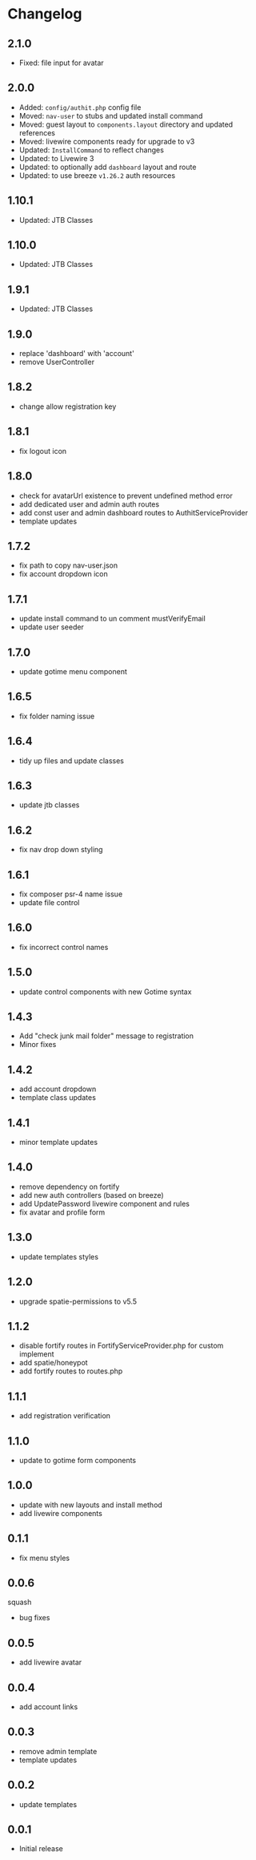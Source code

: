 # Changelog

## 2.1.0
- Fixed: file input for avatar

## 2.0.0
- Added: `config/authit.php` config file
- Moved: `nav-user` to stubs and updated install command
- Moved: guest layout to `components.layout` directory and updated references
- Moved: livewire components ready for upgrade to v3
- Updated: `InstallCommand` to reflect changes
- Updated: to Livewire 3
- Updated: to optionally add `dashboard` layout and route
- Updated: to use breeze `v1.26.2` auth resources

## 1.10.1
- Updated: JTB Classes

## 1.10.0
- Updated: JTB Classes

## 1.9.1
- Updated: JTB Classes

## 1.9.0
- replace 'dashboard' with 'account'
- remove UserController

## 1.8.2
- change allow registration key

## 1.8.1
- fix logout icon

## 1.8.0
- check for avatarUrl existence to prevent undefined method error
- add dedicated user and admin auth routes
- add const user and admin dashboard routes to AuthitServiceProvider
- template updates

## 1.7.2
- fix path to copy nav-user.json
- fix account dropdown icon

## 1.7.1
- update install command to un comment mustVerifyEmail
- update user seeder

## 1.7.0
- update gotime menu component

## 1.6.5
- fix folder naming issue

## 1.6.4
- tidy up files and update classes

## 1.6.3
- update jtb classes

## 1.6.2
- fix nav drop down styling

## 1.6.1
- fix composer psr-4 name issue
- update file control

## 1.6.0
- fix incorrect control names

## 1.5.0
- update control components with new Gotime syntax

## 1.4.3
- Add "check junk mail folder" message to registration
- Minor fixes

## 1.4.2
- add account dropdown
- template class updates

## 1.4.1
- minor template updates

## 1.4.0
- remove dependency on fortify
- add new auth controllers (based on breeze)
- add UpdatePassword livewire component and rules
- fix avatar and profile form

## 1.3.0
- update templates styles

## 1.2.0
- upgrade spatie-permissions to v5.5

## 1.1.2
- disable fortify routes in FortifyServiceProvider.php for custom implement
- add spatie/honeypot
- add fortify routes to routes.php

## 1.1.1
- add registration verification

## 1.1.0
- update to gotime form components

## 1.0.0
- update with new layouts and install method
- add livewire components

## 0.1.1
- fix menu styles

## 0.0.6
squash
- bug fixes

## 0.0.5
- add livewire avatar

## 0.0.4
- add account links

## 0.0.3
- remove admin template
- template updates

## 0.0.2
- update templates

## 0.0.1
-   Initial release
